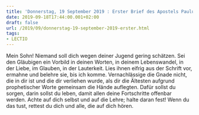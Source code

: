 ```yaml
---
title: 'Donnerstag, 19 September 2019 : Erster Brief des Apostels Paulus an Timotheus 4,12-16.'
date: 2019-09-18T17:44:00.001+02:00
draft: false
url: /2019/09/donnerstag-19-september-2019-erster.html
tags: 
- LECTIO
---
```


Mein Sohn! Niemand soll dich wegen deiner Jugend gering schätzen. Sei den Gläubigen ein Vorbild in deinen Worten, in deinem Lebenswandel, in der Liebe, im Glauben, in der Lauterkeit. Lies ihnen eifrig aus der Schrift vor, ermahne und belehre sie, bis ich komme. Vernachlässige die Gnade nicht, die in dir ist und die dir verliehen wurde, als dir die Ältesten aufgrund prophetischer Worte gemeinsam die Hände auflegten. Dafür sollst du sorgen, darin sollst du leben, damit allen deine Fortschritte offenbar werden. Achte auf dich selbst und auf die Lehre; halte daran fest! Wenn du das tust, rettest du dich und alle, die auf dich hören.